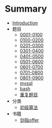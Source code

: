 # Summary

* [Introduction](README.md)
* 题目
    - [0001-0100](docs/source/0000-0100.md)
    - [0100-0200](docs/source/0101-0200.md)
    - [0201-0300](docs/source/0201-0300.md)
    - [0301-0400](docs/source/0301-0400.md)
    - [0401-0500](docs/source/0401-0500.md)
    - [0501-0600](docs/source/0501-0600.md)
    - [0601-0700](docs/source/0601-0700.md)
    - [0701-0800](docs/source/0701-0800.md)
    - [0801-0900](docs/source/0801-0900.md)
    - [mysql](docs/source/mysql.md)
    - [bash](docs/source/bash.md)
    - [重复题目](docs/source/same.md)
* 分类
    - [初级算法](docs/source/junior.md)
* 书籍
    - [剑指offer](docs/source/offer.md)
